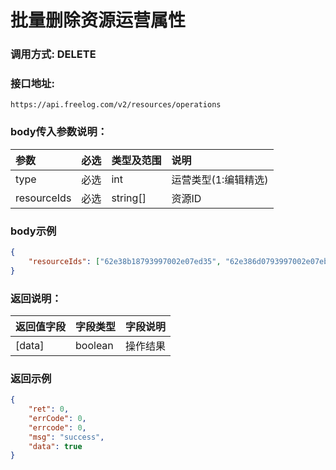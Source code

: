 # 批量删除资源运营属性



### 调用方式: DELETE



### 接口地址:

```
https://api.freelog.com/v2/resources/operations
```



### body传入参数说明：

| 参数 | 必选 | 类型及范围 | 说明 |
| :--- | :--- | :--- | :--- |
|type | 必选 | int | 运营类型(1:编辑精选) |
|resourceIds | 必选 | string[] | 资源ID |



### body示例

```json
{
	"resourceIds": ["62e38b18793997002e07ed35", "62e386d0793997002e07eb14"]
}
```



### 返回说明：

| 返回值字段 | 字段类型 | 字段说明 |
| :--- | :--- | :--- |
| [data] | boolean | 操作结果 |



### 返回示例

```json
{
    "ret": 0,
    "errCode": 0,
    "errcode": 0,
    "msg": "success",
    "data": true
}
```
